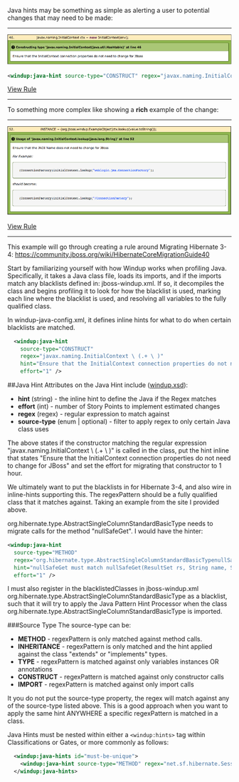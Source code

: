 Java hints may be something as simple as alerting a user to potential changes that may need to be made:
***
![Java Simple Hint](img/6-java-hint1.png)

```xml
<windup:java-hint source-type="CONSTRUCT" regex="javax.naming.InitialContext\(.+\)" hint="Ensure that the InitialContext connection properties do not need to change for JBoss" effort="1"/>
```

[View Rule](https://github.com/jboss-windup/windup/blob/master/windup-engine/src/main/resources/windup/java/java-config.windup.xml)
***

To something more complex like showing a **rich** example of the change:
***
![Java Complex Hint](img/6-java-hint2.png)

[View Rule](https://github.com/jboss-windup/windup/blob/master/windup-engine/src/main/resources/windup/java/java-config.windup.xml)
***

This example will go through creating a rule around Migrating Hibernate 3-4: https://community.jboss.org/wiki/HibernateCoreMigrationGuide40

Start by familiarizing yourself with how Windup works when profiling Java.  Specifically, it takes a Java class file, loads its imports, and if the imports match any blacklists defined in: jboss-windup.xml.  If so, it decompiles the class and begins profiling it to look for how the blacklist is used, marking each line where the blacklist is used, and resolving all variables to the fully qualified class.

In windup-java-config.xml, it defines inline hints for what to do when certain blacklists are matched.

```xml
  <windup:java-hint 
    source-type="CONSTRUCT" 
    regex="javax.naming.InitialContext \ (.+ \ )" 
    hint="Ensure that the InitialContext connection properties do not need to change for JBoss." 
    effort="1" />
```
##Java Hint
Attributes on the Java Hint include ([windup.xsd](https://github.com/jboss-windup/windup/blob/master/src/main/resources/namespace/windup.xsd)):
* **hint** (string) - the inline hint to define the Java if the Regex matches
* **effort** (int) - number of Story Points to implement estimated changes
* **regex** (regex) - regular expression to match against
* **source-type** (enum | optional) - filter to apply regex to only certain Java class uses

The above states if the constructor matching the regular expression "javax.naming.InitialContext \\ (.+ \\ )" is called in the class, put the hint inline that states "Ensure that the InitialContext connection properties do not need to change for JBoss" and set the effort for migrating that constructor to 1 hour.

We ultimately want to put the blacklists in for Hibernate 3-4, and also wire in inline-hints supporting this.  The regexPattern should be a fully qualified class that it matches against.  Taking an example from the site I provided above.

org.hibernate.type.AbstractSingleColumnStandardBasicType needs to migrate calls for the method "nullSafeGet".  I would have the hinter:

```xml
<windup:java-hint 
  source-type="METHOD" 
  regex="org.hibernate.type.AbstractSingleColumnStandardBasicTypenullSafeGet \ (.+ \ )" 
  hint="nullSafeGet must match nullSafeGet(ResultSet rs, String name, SessionImplementor session). in Hibernate 4." 
  effort="1" />
```
I must also register in the blacklistedClasses in jboss-windup.xml org.hibernate.type.AbstractSingleColumnStandardBasicType as a blacklist, such that it will try to apply the Java Pattern Hint Processor when the class org.hibernate.type.AbstractSingleColumnStandardBasicType is imported.


###Source Type
The source-type can be:
* **METHOD** - regexPattern is only matched against method calls.
* **INHERITANCE** - regexPattern is only matched and the hint applied against the class "extends" or "implements" types.
* **TYPE** - regexPattern is matched against only variables instances OR annotations
* **CONSTRUCT** - regexPattern is matched against only constructor calls
* **IMPORT** - regexPattern is matched against only import calls

It you do not put the source-type property, the regex will match against any of the source-type listed above.  This is a good approach when you want to apply the same hint ANYWHERE a specific regexPattern is matched in a class.

Java Hints must be nested within either a ```<windup:hints>``` tag within Classifications or Gates, or more commonly as follows:

```xml
  <windup:java-hints id="must-be-unique">
    <windup:java-hint source-type="METHOD" regex="net.sf.hibernate.Session.find" hint="Deprecated by Hibernate 3, moved to org.hibernate.classic -- use createQuery()" effort="2"/>
  </windup:java-hints>
```
